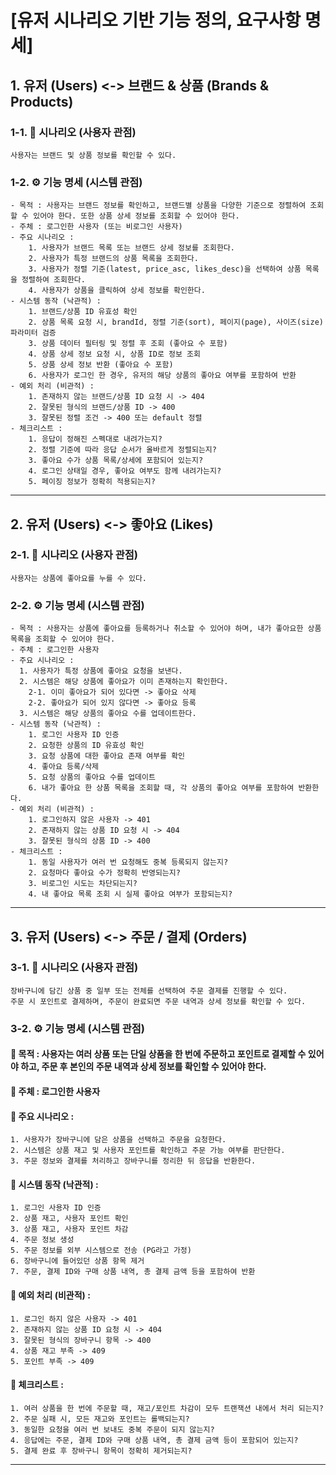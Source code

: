 # [유저 시나리오 기반 기능 정의, 요구사항 명세]

## 1. 유저 (Users) <-> 브랜드 & 상품 (Brands & Products)

### 1-1. 👤 시나리오 (사용자 관점)
```
사용자는 브랜드 및 상품 정보를 확인할 수 있다.
```

### 1-2. ⚙️ 기능 명세 (시스템 관점)
```
- 목적 : 사용자는 브랜드 정보를 확인하고, 브랜드별 상품을 다양한 기준으로 정렬하여 조회할 수 있어야 한다. 또한 상품 상세 정보를 조회할 수 있어야 한다.
- 주체 : 로그인한 사용자 (또는 비로그인 사용자)
- 주요 시나리오 :
    1. 사용자가 브랜드 목록 또는 브랜드 상세 정보를 조회한다.
    2. 사용자가 특정 브랜드의 상품 목록을 조회한다.
    3. 사용자가 정렬 기준(latest, price_asc, likes_desc)을 선택하여 상품 목록을 정렬하여 조회한다.
    4. 사용자가 상품을 클릭하여 상세 정보를 확인한다.
- 시스템 동작 (낙관적) :
    1. 브랜드/상품 ID 유효성 확인
    2. 상품 목록 요청 시, brandId, 정렬 기준(sort), 페이지(page), 사이즈(size) 파라미터 검증
    3. 상품 데이터 필터링 및 정렬 후 조회 (좋아요 수 포함)
    4. 상품 상세 정보 요청 시, 상품 ID로 정보 조회
    5. 상품 상세 정보 반환 (좋아요 수 포함)
    6. 사용자가 로그인 한 경우, 유저의 해당 상품의 좋아요 여부를 포함하여 반환
- 예외 처리 (비관적) :
    1. 존재하지 않는 브랜드/상품 ID 요청 시 -> 404
    2. 잘못된 형식의 브랜드/상품 ID -> 400
    3. 잘못된 정렬 조건 -> 400 또는 default 정렬
- 체크리스트 :
    1. 응답이 정해진 스펙대로 내려가는지?
    2. 정렬 기준에 따라 응답 순서가 올바르게 정렬되는지?
    3. 좋아요 수가 상품 목록/상세에 포함되어 있는지?
    4. 로그인 상태일 경우, 좋아요 여부도 함께 내려가는지?
    5. 페이징 정보가 정확히 적용되는지?
```

---

## 2. 유저 (Users) <-> 좋아요 (Likes)
### 2-1. 👤 시나리오 (사용자 관점)
```
사용자는 상품에 좋아요를 누를 수 있다.
```

### 2-2. ⚙️ 기능 명세 (시스템 관점)
```
- 목적 : 사용자는 상품에 좋아요를 등록하거나 취소할 수 있어야 하며, 내가 좋아요한 상품 목록을 조회할 수 있어야 한다.
- 주체 : 로그인한 사용자
- 주요 시나리오 :
  1. 사용자가 특정 상품에 좋아요 요청을 보낸다.
  2. 시스템은 해당 상품에 좋아요가 이미 존재하는지 확인한다.
    2-1. 이미 좋아요가 되어 있다면 -> 좋아요 삭제
    2-2. 좋아요가 되어 있지 않다면 -> 좋아요 등록
  3. 시스템은 해당 상품의 좋아요 수를 업데이트한다.
- 시스템 동작 (낙관적) :
    1. 로그인 사용자 ID 인증
    2. 요청한 상품의 ID 유효성 확인
    3. 요청 상품에 대한 좋아요 존재 여부를 확인
    4. 좋아요 등록/삭제
    5. 요청 상품의 좋아요 수를 업데이트
    6. 내가 좋아요 한 상품 목록을 조회할 때, 각 상품의 좋아요 여부를 포함하여 반환한다.
- 예외 처리 (비관적) :
    1. 로그인하지 않은 사용자 -> 401
    2. 존재하지 않는 상품 ID 요청 시 -> 404
    3. 잘못된 형식의 상품 ID -> 400
- 체크리스트 :
    1. 동일 사용자가 여러 번 요청해도 중복 등록되지 않는지?
    2. 요청마다 좋아요 수가 정확히 반영되는지?
    3. 비로그인 시도는 차단되는지?
    4. 내 좋아요 목록 조회 시 실제 좋아요 여부가 포함되는지?
```

---

## 3. 유저 (Users) <-> 주문 / 결제 (Orders)

### 3-1. 👤 시나리오 (사용자 관점)
```
장바구니에 담긴 상품 중 일부 또는 전체를 선택하여 주문 결제를 진행할 수 있다.
주문 시 포인트로 결제하며, 주문이 완료되면 주문 내역과 상세 정보를 확인할 수 있다.
```

### 3-2. ⚙️ 기능 명세 (시스템 관점)

#### 🔺 목적 : 사용자는 여러 상품 또는 단일 상품을 한 번에 주문하고 포인트로 결제할 수 있어야 하고, 주문 후 본인의 주문 내역과 상세 정보를 확인할 수 있어야 한다.
#### 🔺 주체 : 로그인한 사용자
#### 🔺 주요 시나리오 :
    1. 사용자가 장바구니에 담은 상품을 선택하고 주문을 요청한다.
    2. 시스템은 상품 재고 및 사용자 포인트를 확인하고 주문 가능 여부를 판단한다.
    3. 주문 정보와 결제를 처리하고 장바구니를 정리한 뒤 응답을 반환한다.
#### 🔺 시스템 동작 (낙관적) :
    1. 로그인 사용자 ID 인증
    2. 상품 재고, 사용자 포인트 확인
    3. 상품 재고, 사용자 포인트 차감
    4. 주문 정보 생성
    5. 주문 정보를 외부 시스템으로 전송 (PG라고 가정)
    6. 장바구니에 들어있던 상품 항목 제거
    7. 주문, 결제 ID와 구매 상품 내역, 총 결제 금액 등을 포함하여 반환
#### 🔺 예외 처리 (비관적) :
    1. 로그인 하지 않은 사용자 -> 401
    2. 존재하지 않는 상품 ID 요청 시 -> 404
    3. 잘못된 형식의 장바구니 항목 -> 400
    4. 상품 재고 부족 -> 409
    5. 포인트 부족 -> 409
#### 🔺 체크리스트 :
    1. 여러 상품을 한 번에 주문할 때, 재고/포인트 차감이 모두 트랜잭션 내에서 처리 되는지?
    2. 주문 실패 시, 모든 재고와 포인트는 롤백되는지?
    3. 동일한 요청을 여러 번 보내도 중복 주문이 되지 않는지?
    4. 응답에는 주문, 결제 ID와 구매 상품 내역, 총 결제 금액 등이 포함되어 있는지?
    5. 결제 완료 후 장바구니 항목이 정확히 제거되는지?

---
